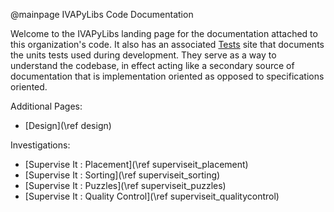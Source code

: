 @mainpage   IVAPyLibs Code Documentation


Welcome to the IVAPyLibs landing page for the documentation attached to this
organization's code.  It also has an associated [Tests](tests/index.html) site that
documents the units tests used during development.  They serve as a way to understand the
codebase, in effect acting like a secondary source of documentation that is implementation
oriented as opposed to specifications oriented.


Additional Pages:
  -  [Design](\ref design)


Investigations:
  -  [Supervise It : Placement](\ref superviseit_placement)
  -  [Supervise It : Sorting](\ref superviseit_sorting)
  -  [Supervise It : Puzzles](\ref superviseit_puzzles)
  -  [Supervise It : Quality Control](\ref superviseit_qualitycontrol)
